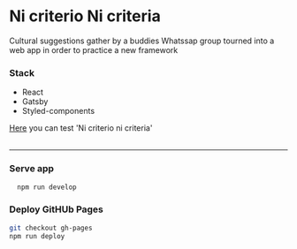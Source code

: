 # Ni criterio Ni criteria

Cultural suggestions gather by a buddies Whatssap group tourned into a web app in order to practice a new framework

### Stack

- React
- Gatsby
- Styled-components

[Here](https://vaquerofontenla.github.io/ni-criterio-ni-criteria/) you can test 'Ni criterio ni criteria'
<br>
<br>

<hr>

### Serve app

```sh
  npm run develop
```

### Deploy GitHUb Pages

```sh
git checkout gh-pages
npm run deploy
```
